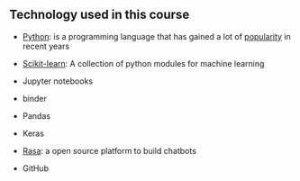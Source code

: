 ## Technology used in this course
- [Python](http://scikit-learn.org/stable/):  is a programming language that has gained a lot of 
[popularity](https://www.economist.com/graphic-detail/2018/07/26/python-is-becoming-the-worlds-most-popular-coding-language)
in recent years 


- [Scikit-learn](http://scikit-learn.org/stable/): A collection of python modules for machine learning


- Jupyter notebooks
- binder 
- Pandas
- Keras
- [Rasa](https://rasa.com/docs/getting-started/overview/): a open source platform to build chatbots
- GitHub
